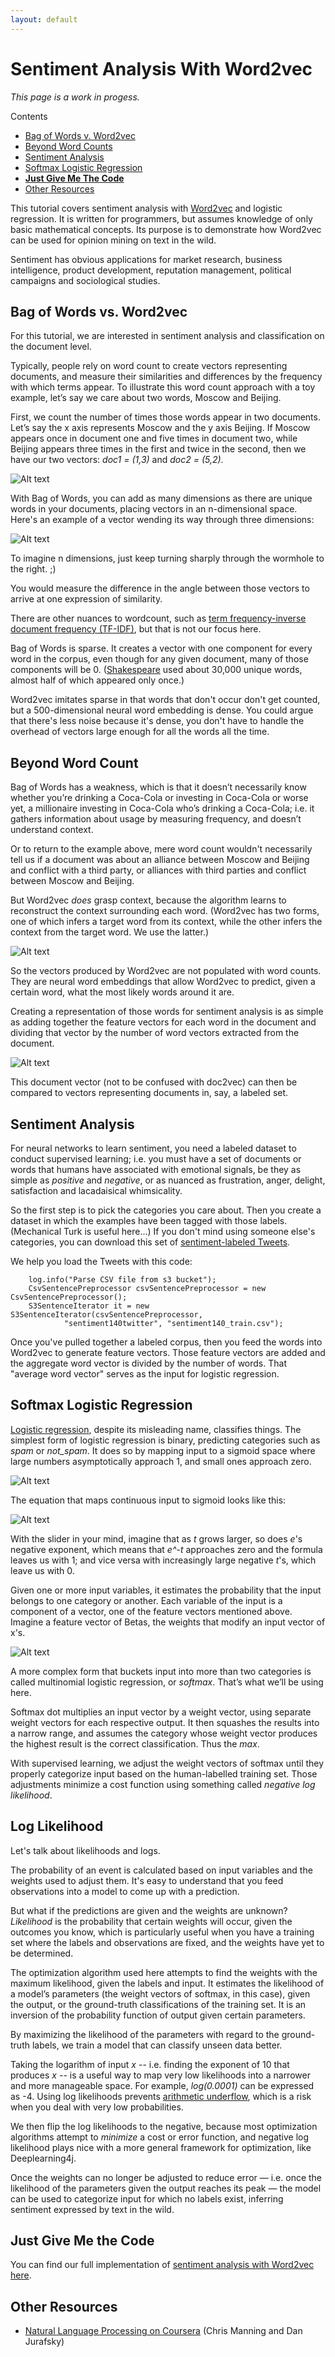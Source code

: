 ```yaml
---
layout: default
---
```


# Sentiment Analysis With Word2vec

*This page is a work in progess.*

Contents

* <a href="#bow">Bag of Words v. Word2vec</a>
* <a href="#count">Beyond Word Counts</a>
* <a href="#sentiment">Sentiment Analysis</a>
* <a href="#softmax">Softmax Logistic Regression</a>
* <a href="#code">**Just Give Me The Code**</a>
* <a href="#resource">Other Resources</a>

This tutorial covers sentiment analysis with [Word2vec](../word2vec.html) and logistic regression. It is written for programmers, but assumes knowledge of only basic mathematical concepts. Its purpose is to demonstrate how Word2vec can be used for opinion mining on text in the wild. 

Sentiment has obvious applications for market research, business intelligence, product development, reputation management, political campaigns and sociological studies. 

## <a name="bow">Bag of Words vs. Word2vec</a>

For this tutorial, we are interested in sentiment analysis and classification on the document level. 

Typically, people rely on word count to create vectors representing documents, and measure their similarities and differences by the frequency with which terms appear. To illustrate this word count approach with a toy example, let’s say we care about two words, Moscow and Beijing. 

First, we count the number of times those words appear in two documents. Let’s say the x axis represents Moscow and the y axis Beijing. If Moscow appears once in document one and five times in document two, while Beijing appears three times in the first and twice in the second, then we have our two vectors: *doc1 = (1,3)* and *doc2 = (5,2)*.

![Alt text](../img/sentiment_analysis_vectors.png)

With Bag of Words, you can add as many dimensions as there are unique words in your documents, placing vectors in an n-dimensional space. Here's an example of a vector wending its way through three dimensions:

![Alt text](../img/3d_vector.png)

To imagine n dimensions, just keep turning sharply through the wormhole to the right. ;)

You would measure the difference in the angle between those vectors to arrive at one expression of similarity. 

There are other nuances to wordcount, such as [term frequency-inverse document frequency (TF-IDF)](https://en.wikipedia.org/wiki/Tf–idf), but that is not our focus here.

Bag of Words is sparse. It creates a vector with one component for every word in the corpus, even though for any given document, many of those components will be 0. ([Shakespeare](http://www.opensourceshakespeare.org/stats/) used about 30,000 unique words, almost half of which appeared only once.)

Word2vec imitates sparse in that words that don't occur don't get counted, but a 500-dimensional neural word embedding is dense. You could argue that there's less noise because it's dense, you don't have to handle the overhead of vectors large enough for all the words all the time. 

## <a name="count">Beyond Word Count</a>

Bag of Words has a weakness, which is that it doesn’t necessarily know whether you’re drinking a Coca-Cola or investing in Coca-Cola or worse yet, a millionaire investing in Coca-Cola who’s drinking a Coca-Cola; i.e. it gathers information about usage by measuring frequency, and doesn’t understand context. 

Or to return to the example above, mere word count wouldn't necessarily tell us if a document was about an alliance between Moscow and Beijing and conflict with a third party, or alliances with third parties and conflict between Moscow and Beijing. 

But Word2vec *does* grasp context, because the algorithm learns to reconstruct the context surrounding each word. (Word2vec has two forms, one of which infers a target word from its context, while the other infers the context from the target word. We use the latter.)

![Alt text](../img/word2vec_diagrams.png)

So the vectors produced by Word2vec are not populated with word counts. They are neural word embeddings that allow Word2vec to predict, given a certain word, what the most likely words around it are. 

Creating a representation of those words for sentiment analysis is as simple as adding together the feature vectors for each word in the document and dividing that vector by the number of word vectors extracted from the document. 

![Alt text](../img/avg_word_vector.png)

This document vector (not to be confused with doc2vec) can then be compared to vectors representing documents in, say, a labeled set. 

## <a name="sentiment">Sentiment Analysis </a>

For neural networks to learn sentiment, you need a labeled dataset to conduct supervised learning; i.e. you must have a set of documents or words that humans have associated with emotional signals, be they as simple as *positive* and *negative*, or as nuanced as frustration, anger, delight, satisfaction and lacadaisical whimsicality.

So the first step is to pick the categories you care about. Then you create a dataset in which the examples have been tagged with those labels. (Mechanical Turk is useful here...) If you don't mind using someone else's categories, you can download this set of [sentiment-labeled Tweets](http://cs.stanford.edu/people/alecmgo/trainingandtestdata.zip).

We help you load the Tweets with this code:

        log.info("Parse CSV file from s3 bucket");
        CsvSentencePreprocessor csvSentencePreprocessor = new CsvSentencePreprocessor();
        S3SentenceIterator it = new S3SentenceIterator(csvSentencePreprocessor,
                "sentiment140twitter", "sentiment140_train.csv");

Once you've pulled together a labeled corpus, then you feed the words into Word2vec to generate feature vectors. Those feature vectors are added and the aggregate word vector is divided by the number of words. That "average word vector" serves as the input for logistic regression. 

## <a name="softmax">Softmax Logistic Regression</a>

[Logistic regression](http://gormanalysis.com/logistic-regression-fundamentals/), despite its misleading name, classifies things. The simplest form of logistic regression is binary, predicting categories such as *spam* or *not_spam*. It does so by mapping input to a sigmoid space where large numbers asymptotically approach 1, and small ones approach zero.

![Alt text](../img/sigmoid2.png)

The equation that maps continuous input to sigmoid looks like this:

![Alt text](../img/logistic_regression2.png)

With the slider in your mind, imagine that as *t* grows larger, so does *e*'s negative exponent, which means that *e^-t* approaches zero and the formula leaves us with 1; and vice versa with increasingly large negative *t*'s, which leave us with 0.

Given one or more input variables, it estimates the probability that the input belongs to one category or another. Each variable of the input is a component of a vector, one of the feature vectors mentioned above. Imagine a feature vector of Betas, the weights that modify an input vector of x's. 

![Alt text](../img/logistic_regression3.png)

A more complex form that buckets input into more than two categories is called multinomial logistic regression, or *softmax*. That’s what we’ll be using here. 

Softmax dot multiplies an input vector by a weight vector, using separate weight vectors for each respective output. It then squashes the results into a narrow range, and assumes the category whose weight vector produces the highest result is the correct classification. Thus the *max*. 

With supervised learning, we adjust the weight vectors of softmax until they properly categorize input based on the human-labelled training set. Those adjustments minimize a cost function using something called *negative log likelihood*. 

## Log Likelihood

Let's talk about likelihoods and logs. 

The probability of an event is calculated based on input variables and the weights used to adjust them. It's easy to understand that you feed observations into a model to come up with a prediction. 

But what if the predictions are given and the weights are unknown? *Likelihood* is the probability that certain weights will occur, given the outcomes you know, which is particularly useful when you have a training set where the labels and observations are fixed, and the weights have yet to be determined. 

The optimization algorithm used here attempts to find the weights with the maximum likelihood, given the labels and input. It estimates the likelihood of a model’s parameters (the weight vectors of softmax, in this case), given the output, or the ground-truth classifications of the training set. It is an inversion of the probability function of output given certain parameters. 

By maximizing the likelihood of the parameters with regard to the ground-truth labels, we train a model that can classify unseen data better. 

Taking the logarithm of input *x* -- i.e. finding the exponent of 10 that produces *x* -- is a useful way to map very low likelihoods into a narrower and more manageable space. For example, *log(0.0001)* can be expressed as -4. Using log likelihoods prevents [arithmetic underflow](https://en.wikipedia.org/wiki/Arithmetic_underflow), which is a risk when you deal with very low probabilities.

We then flip the log likelihoods to the negative, because most optimization algorithms attempt to *minimize* a cost or error function, and negative log likelihood plays nice with a more general framework for optimization, like Deeplearning4j.

Once the weights can no longer be adjusted to reduce error — i.e. once the likelihood of the parameters given the output reaches its peak — the model can be used to categorize input for which no labels exist, inferring sentiment expressed by text in the wild. 

## <a name="code">Just Give Me the Code</a>

You can find our full implementation of [sentiment analysis with Word2vec here](https://github.com/deeplearning4j/twitter_sentiment_analysis).

## <a name="resource">Other Resources</a>

* [Natural Language Processing on Coursera](https://class.coursera.org/nlp/) (Chris Manning and Dan Jurafsky)
